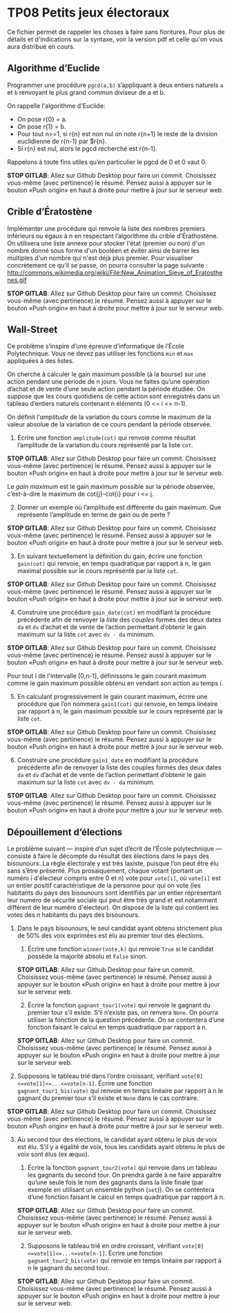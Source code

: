TP08 Petits jeux électoraux
===========================

Ce fichier permet de rappeler les choses à faire sans fioritures. Pour plus de détails et d'indications sur la syntaxe, voir la version pdf et celle qu'on vous aura distribué en cours.


Algorithme d’Euclide
--------------------

Programmer une procédure `pgcd(a,b)` s’appliquant à deux entiers naturels `a` et `b` renvoyant le plus grand commun diviseur de a et b.

On rappelle l'algorithme d'Euclide:
  - On pose r{0} = a.
  - On pose r{1} = b.
  - Pour tout n>=1, si r{n} est non nul on note r{n+1} le reste de
    la division euclidienne de r{n-1} par $r{n}.
  - Si r{n} est nul, alors le pgcd recherché est r{n-1}.

Rappelons à toute fins utiles qu’en particulier le pgcd de 0 et 0 vaut 0.


**STOP GITLAB**: Allez sur Github Desktop pour faire un commit. Choisissez vous-même (avec pertinence) le résumé. Pensez aussi à appuyer sur le bouton «Push origin» en haut à droite pour mettre à jour sur le serveur web.


Crible d’Ératostène
-------------------

Implémenter une procédure qui renvoie la liste des nombres
premiers inférieurs ou égaux à n en respectant l’algorithme du crible d'Érathostène. On utilisera une liste annexe pour stocker l'état (premier ou non) d'un nombre donné sous forme d'un booléen et éviter ainsi de barrer les multiples d'un nombre qui n'est déjà plus premier.
Pour visualiser concrètement ce qu’il se passe, on pourra consulter la
page suivante : http://commons.wikimedia.org/wiki/File:New_Animation_Sieve_of_Eratosthenes.gif

**STOP GITLAB**: Allez sur Github Desktop pour faire un commit. Choisissez vous-même (avec pertinence) le résumé. Pensez aussi à appuyer sur le bouton «Push origin» en haut à droite pour mettre à jour sur le serveur web.


Wall-Street
-----------

Ce problème s’inspire d’une épreuve d’informatique de l’École
Polytechnique. Vous ne devez pas utiliser les fonctions `min` et `max` 
appliquées à des listes.

On cherche à calculer le gain maximum possible (à la bourse) sur une
action pendant une période de n jours. Vous ne faites qu’une opération
d’achat et de vente d’une seule action pendant la période étudiée. On
suppose que les cours quotidiens de cette action sont enregistrés dans
un tableau d’entiers naturels contenant n éléments (0 <= i <= n-1).

On définit l’*amplitude* de la variation du cours comme le maximum de la
valeur absolue de la variation de ce cours pendant la période observée.

1.  Écrire une fonction `amplitude(cot)` qui renvoie comme
    résultat l’amplitude de la variation du cours représenté par la
    liste `cot`.

**STOP GITLAB**: Allez sur Github Desktop pour faire un commit. Choisissez vous-même (avec pertinence) le résumé. Pensez aussi à appuyer sur le bouton «Push origin» en haut à droite pour mettre à jour sur le serveur web.


Le *gain maximum* est le gain maximum possible sur la période observée,
c’est-à-dire le maximum de cot{j}-cot{i} pour i <= j.

2.  Donner un exemple où l’amplitude est différente du gain maximum. Que
    représente l’amplitude en terme de gain ou de perte ?

**STOP GITLAB**: Allez sur Github Desktop pour faire un commit. Choisissez vous-même (avec pertinence) le résumé. Pensez aussi à appuyer sur le bouton «Push origin» en haut à droite pour mettre à jour sur le serveur web.


3.  En suivant textuellement la définition du gain, écrire une fonction
    `gain(cot)` qui renvoie, en temps quadratique par rapport à
    n, le gain maximal possible sur le cours représenté par la liste `cot`.

**STOP GITLAB**: Allez sur Github Desktop pour faire un commit. Choisissez vous-même (avec pertinence) le résumé. Pensez aussi à appuyer sur le bouton «Push origin» en haut à droite pour mettre à jour sur le serveur web.


4.  Construire une procédure `gain_date(cot)` en modifiant la procédure précédente afin de renvoyer la *liste* des *couples* formés des deux dates `da` et `dv` d’achat et de vente de l’action permettant d’obtenir le gain maximum sur la liste `cot` avec `dv - da` minimum.

**STOP GITLAB**: Allez sur Github Desktop pour faire un commit. Choisissez vous-même (avec pertinence) le résumé. Pensez aussi à appuyer sur le bouton «Push origin» en haut à droite pour mettre à jour sur le serveur web.


Pour tout i de l'intervalle [0,n-1], définissons le gain courant maximum comme
le gain maximum possible obtenu en vendant son action au temps $i$.

5.  En calculant progressivement le gain courant maximum, écrire une
    procédure que l’on nommera `gain1(cot)` qui renvoie, en temps
    linéaire par rapport à n, le gain maximum possible sur le cours
    représenté par la liste `cot`.

**STOP GITLAB**: Allez sur Github Desktop pour faire un commit. Choisissez vous-même (avec pertinence) le résumé. Pensez aussi à appuyer sur le bouton «Push origin» en haut à droite pour mettre à jour sur le serveur web.


6.  Construire une procédure `gain1_date` en modifiant la procédure précédente afin de renvoyer la liste des couples formés des deux dates `da` et `dv` d’achat et de vente de l’action permettant d’obtenir le gain maximum sur la liste `cot` avec `dv - da` minimum.


**STOP GITLAB**: Allez sur Github Desktop pour faire un commit. Choisissez vous-même (avec pertinence) le résumé. Pensez aussi à appuyer sur le bouton «Push origin» en haut à droite pour mettre à jour sur le serveur web.


Dépouillement d’élections
-------------------------

Le problème suivant — inspiré d’un sujet d’écrit de l’École
polytechnique — consiste à faire le décompte du résultat des élections
dans le pays des bisounours. La règle électorale y est très laxiste, puisque
l’on peut être élu sans s’être présenté. Plus prosaïquement, chaque
votant (portant un numéro i d'électeur compris entre 0 et n) vote pour `vote[i]`, où `vote[i]` est un
entier positif caractéristique de la personne pour qui on vote (les habitants du pays des bisounours sont identifiés par un
entier réprésentant leur numéro de sécurité sociale qui peut être très grand et est notamment différent de leur numéro d'électeur). On dispose de la
liste qui contient les votes des $n$ habitants du pays des bisounours.

1.  Dans le pays bisounours, le seul candidat ayant obtenu strictement
    plus de 50% des voix exprimées est élu au premier tour des
    élections.

    1.  Écrire une fonction `winner(vote,k)` qui renvoie `True` si le candidat possède la majorité absolu et `False` sinon.

    **STOP GITLAB**: Allez sur Github Desktop pour faire un commit. Choisissez vous-même (avec pertinence) le résumé. Pensez aussi à appuyer sur le bouton «Push origin» en haut à droite pour mettre à jour sur le serveur web.


    2.  Écrire la fonction `gagnant_tour1(vote)` qui renvoie le gagnant du premier tour s’il existe. S’il n’existe pas, on renvera `None`. On pourra utiliser la fonction de la question précédente. On se contentera d’une fonction faisant le calcul en temps quadratique par rapport à n.

    **STOP GITLAB**: Allez sur Github Desktop pour faire un commit. Choisissez vous-même (avec pertinence) le résumé. Pensez aussi à appuyer sur le bouton «Push origin» en haut à droite pour mettre à jour sur le serveur web.


2.  Supposons le tableau trié dans l’ordre croissant, vérifiant `vote[0]<=vote[1]<=...<=vote[n-1]`. Écrire une fonction `gagnant_tour1_bis(vote)` qui renvoie en temps linéaire par rapport à n le gagnant du premier tour s’il existe et `None` dans le cas contraire.

**STOP GITLAB**: Allez sur Github Desktop pour faire un commit. Choisissez vous-même (avec pertinence) le résumé. Pensez aussi à appuyer sur le bouton «Push origin» en haut à droite pour mettre à jour sur le serveur web.


3.  Au second tour des élections, le candidat ayant obtenu le plus de
    voix est élu. S’il y a égalité de voix, tous les candidats ayant
    obtenu le plus de voix sont élus (ex æquo).

    1.  Écrire la fonction `gagnant_tour2(vote)`  qui renvoie dans un tableau les gagnants du second tour. On prendra garde à ne faire apparaître qu’une seule fois le nom des gagnants dans la liste finale (par exemple en utilisant un ensemble python (`set`)). On se contentera d’une fonction faisant le calcul en temps quadratique par rapport à n.

    **STOP GITLAB**: Allez sur Github Desktop pour faire un commit. Choisissez vous-même (avec pertinence) le résumé. Pensez aussi à appuyer sur le bouton «Push origin» en haut à droite pour mettre à jour sur le serveur web.

    2.  Supposons le tableau trié en ordre croissant, vérifiant
        `vote[0]<=vote[1]<=...<=vote[n-1]`. Écrire une fonction `gagnant_tour2_bis(vote)` qui renvoie en temps linéaire par rapport à n le gagnant du second tour.

    **STOP GITLAB**: Allez sur Github Desktop pour faire un commit. Choisissez vous-même (avec pertinence) le résumé. Pensez aussi à appuyer sur le bouton «Push origin» en haut à droite pour mettre à jour sur le serveur web.
